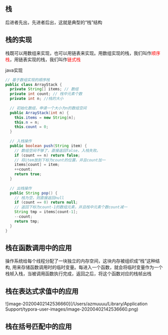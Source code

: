 ## 栈

后进者先出，先进者后出，这就是典型的“栈”结构

## 栈的实现

栈既可以用数组来实现，也可以用链表来实现。用数组实现的栈，我们叫作<font color=red>顺序栈</font>，用链表实现的栈，我们叫作<font color=red>链式栈</font>

java实现

```java
// 基于数组实现的顺序栈
public class ArrayStack { 
  private String[] items; // 数组 
  private int count; // 栈中元素个数 
  private int n; //栈的大小 
  
  // 初始化数组，申请一个大小为n的数组空间 
  public ArrayStack(int n) {
    this.items = new String[n];
    this.n = n;
    this.count = 0;
  }
  
  // 入栈操作
  public boolean push(String item) {
    // 数组空间不够了，直接返回false，入栈失败。 
    if (count == n) return false;
    // 将item放到下标为count的位置，并且count加一 
    items[count] = item;
    ++count;
    return true;
  } 
  
  // 出栈操作
  public String pop() { 
    // 栈为空，则直接返回null 
    if (count == 0) return null; 
    // 返回下标为count-1的数组元素，并且栈中元素个数count减一 
    String tmp = items[count-1];
    --count;
    return tmp;
  }
}
```

## 栈在函数调用中的应用

​	操作系统给每个线程分配了一块独立的内存空间，这块内存被组织成“栈”这种结构, 用来存储函数调用时的临时变量。每进入一个函数，就会将临时变量作为一个栈帧入栈，当被调用函数执行完成，返回之后，将这个函数对应的栈帧出栈

## 栈在表达式求值中的应用

![image-20200402142536660](/Users/azmuuuu/Library/Application Support/typora-user-images/image-20200402142536660.png)

## 栈在括号匹配中的应用